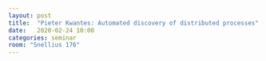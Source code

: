 ```yaml
---
layout: post
title:  "Pieter Kwantes: Automated discovery of distributed processes"
date:   2020-02-24 10:00
categories: seminar
room: "Snellius 176"
---
```

